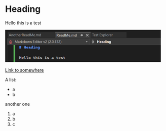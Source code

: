 # Heading

Hello this is a test


![Capture](pictures/Capture.PNG)

[Link to somewhere](https://biskit.bisinfo.org/)


A list:
- a
- b

another one 
1. a
1. b
1. c


